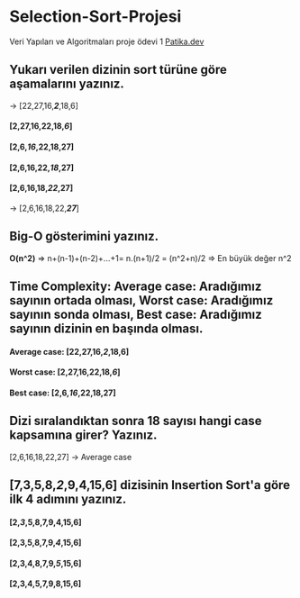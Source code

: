 # Selection-Sort-Projesi
Veri Yapıları ve Algoritmaları proje ödevi 1
[Patika.dev](www.patika.dev)

## Yukarı verilen dizinin sort türüne göre aşamalarını yazınız.

-> [22,27,16,***2***,18,6]
#### [2,27,16,22,18,*6*]
#### [2,6,*16*,22,18,27]
#### [2,6,16,22,*18*,27]
#### [2,6,16,18,*22*,27]
-> [2,6,16,18,22,***27***]

## Big-O gösterimini yazınız.

**O(n^2)** => n+(n-1)+(n-2)+...+1= n.(n+1)/2 = (n^2+n)/2 => En büyük değer n^2 

## Time Complexity: Average case: Aradığımız sayının ortada olması, Worst case: Aradığımız sayının sonda olması, Best case: Aradığımız sayının dizinin en başında olması.

#### Average case: [22,27,16,***2***,18,6] 
#### Worst case: [2,27,16,22,18,***6***] 
#### Best case: [2,6,***16***,22,18,27]

## Dizi sıralandıktan sonra 18 sayısı hangi case kapsamına girer? Yazınız.

 [2,6,16,18,22,27] -> Average case
 
## [7,3,5,8,*2*,9,4,15,6] dizisinin Insertion Sort'a göre ilk 4 adımını yazınız.

#### [2,*3*,5,8,7,9,4,15,6]
#### [2,3,5,8,7,9,*4*,15,6]
#### [2,3,4,8,7,9,*5*,15,6]
#### [2,3,4,5,7,9,8,15,6]
